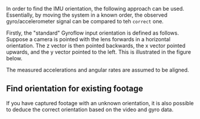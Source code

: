 In order to find the IMU orientation, the following approach can be used. Essentially, by moving the system in a known order, the observed gyro/accelerometer signal can be compared to teh `correct` one.


Firstly, the "standard" Gyroflow input orientation is defined as follows. Suppose a camera is pointed with the lens forwards in a horizontal orientation. The z vector is then pointed backwards, the x vector pointed upwards, and the y vector pointed to the left. This is illustrated in the figure below.


The measured accelerations and angular rates are assumed to be aligned.



## Find orientation for existing footage
If you have captured footage with an unknown orientation, it is also possible to deduce the correct orientation based on the video and gyro data. 